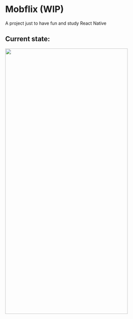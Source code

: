 # Mobflix (WIP)

A project just to have fun and study React Native

## Current state:
<img src="https://user-images.githubusercontent.com/18310096/225049777-45ecb82a-4472-4a02-947e-8386145d07b8.png" width="390" height="844">
